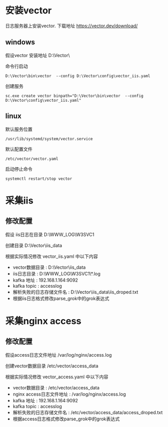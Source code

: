 # 安装vector

 日志服务器上安装vector. 下载地址  https://vector.dev/download/

## windows 

假设vector 安装地址 D:\Vector\

命令行启动

```
D:\Vector\bin\vector  --config D:\Vector\config\vector_iis.yaml
```

创建服务

``` 
sc.exe create vector binpath="D:\Vector\bin\vector  --config D:\Vector\config\vector_iis.yaml"
``` 

## linux

默认服务位置

```
/usr/lib/systemd/system/vector.service
```

默认配置文件

```
/etc/vector/vector.yaml
```

启动停止命令

```
systemctl restart/stop vector

```

# 采集iis

## 修改配置

假设 iis日志在目录 D:\WWW_LOG\W3SVC1

创建目录 D:\Vector\iis_data

根据实际情况修改 vector_iis.yaml 中以下内容

- vector数据目录 : D:\\Vector\\iis_data
- iis日志目录 : D:\\WWW_LOG\\W3SVC1\\*.log
- kafka 地址 : 192.168.1.164:9092
- kafka topic : accesslog
- 解析失败的日志存储文件名 : D:\\Vector\\iis_data\\iis_droped.txt
- 根据iis日志格式修改parse_grok中的grok表达式

# 采集nginx access

## 修改配置

假设access日志文件地址 /var/log/nginx/access.log

创建vector数据目录 /etc/vector/access_data

根据实际情况修改 vector_access.yaml 中以下内容

- vector数据目录 : /etc/vector/access_data
- nginx access日志文件地址 : /var/log/nginx/access.log
- kafka 地址 : 192.168.1.164:9092
- kafka topic : accesslog
- 解析失败的日志存储文件名 : /etc/vector/access_data/access_droped.txt
- 根据access日志格式修改parse_grok中的grok表达式

